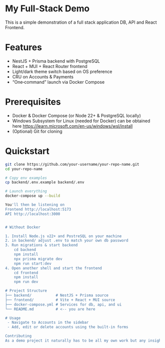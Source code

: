 # My Full‑Stack Demo

This is a simple demonstration of a full stack application DB, API and React Frontend.

# Features

- NestJS + Prisma backend with PostgreSQL  
- React + MUI + React Router frontend  
- Light/dark theme switch based on OS preference  
- CRU on Accounts & Payments  
- “One‑command” launch via Docker Compose  

# Prerequisites

- Docker & Docker Compose  (or Node 22+ & PostgreSQL locally)
- Windows Subsystem for Linux (needed for Docker) can be obtained here https://learn.microsoft.com/en-us/windows/wsl/install
- (Optional) Git for cloning  

# Quickstart

```bash
git clone https://github.com/your‑username/your‑repo-name.git
cd your‑repo-name

# Copy env examples
cp backend/.env.example backend/.env

# Launch everything
docker-compose up --build

You'll then be listening on 
Frontend http://localhost:5173
API http://localhost:3000


# Without Docker

1. Install Node.js v22+ and PostreSQL on your machine
2. in backend/ adjust .env to match your own db password
3. Run migrations & start backend
    cd backend
    npm install
    npx prisma migrate dev
    npm run start:dev
4. Open another shell and start the frontend
    cd frontend
    npm install
    npm run dev

# Project Structure
├── backend/           # NestJS + Prisma source
├── frontend/          # Vite + React + MUI source
├── docker-compose.yml # Services for db, api, and ui
└── README.md          # <-- you are here

# Usage
 - Navigate to Accounts in the sidebar
 - Add, edit or delete accounts using the built-in forms

Contributing
As a demo project it naturally has to be all my own work but any insights or issues please do reach out!